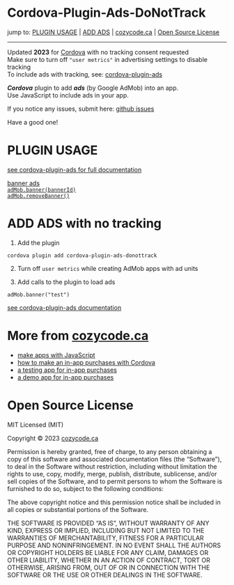 # Cordova-Plugin-Ads-DoNotTrack

jump to: [PLUGIN USAGE](#plugin-usage) | [ADD ADS](#add-ads) | [cozycode.ca](#more-cozycode) | [Open Source License](#license) 
<hr/>

Updated __2023__ for [Cordova](https://cordova.apache.org/) with no tracking consent requested <br>
Make sure to turn off `"user metrics"` in advertising settings to disable tracking <br>
To include ads with tracking, see: [cordova-plugin-ads](https://github.com/cozycodegh/cordova-plugin-ads)

***Cordova*** plugin to add ***ads*** (by Google AdMob) into an app. <br>
Use JavaScript to include ads in your app.

If you notice any issues, submit here: [github issues](https://github.com/cozycodegh/cordova-plugin-ads-donottrack/issues)<br>

Have a good one!

# PLUGIN USAGE<a id="plugin-usage"></a><br>

[see cordova-plugin-ads for full documentation](https://github.com/cozycodegh/cordova-plugin-ads#plugin-usage)<br>

<ins>banner ads</ins> <br>
[`adMob.banner(bannerId)`](docs/banner.md) <br>
[`adMob.removeBanner()`](docs/banner.md#remove-banner) <br>

# ADD ADS with no tracking<a id="add-ads"></a><br>

1. Add the plugin<br>
```properties
cordova plugin add cordova-plugin-ads-donottrack
```

2. Turn off `user metrics` while creating AdMob apps with ad units

3. Add calls to the plugin to load ads
```
adMob.banner("test")
```

[see cordova-plugin-ads documentation](https://github.com/cozycodegh/cordova-plugin-ads#add-ads)

# More from [cozycode.ca](https://cozycode.ca)<a id="more-cozycode"></a><br>

  * [make apps with JavaScript](https://cozycode.ca/post?pon=make-an-app-with-cordova)
  * [how to make an in-app purchases with Cordova](https://cozycode.ca/post?pon=cordova-plugin-inapppurchases)
  * [a testing app for in-app purchases](https://cozycode.ca/post?pon=cordova-plugin-inapppurchases-TEST-APP)
  * [a demo app for in-app purchases](https://cozycode.ca/post?pon=cordova-plugin-inapppurchases-DEMO-APP)

# Open Source License<a id="license"></a><br>

MIT Licensed (MIT)

Copyright © 2023 [cozycode.ca](https://cozycode.ca)

Permission is hereby granted, free of charge, to any person obtaining a copy of this software and associated documentation files (the “Software”), to deal in the Software without restriction, including without limitation the rights to use, copy, modify, merge, publish, distribute, sublicense, and/or sell copies of the Software, and to permit persons to whom the Software is furnished to do  so, subject to the following conditions:

The above copyright notice and this permission notice shall be included in all  copies or substantial portions of the Software.

THE SOFTWARE IS PROVIDED “AS IS”, WITHOUT WARRANTY OF ANY KIND, EXPRESS OR IMPLIED, INCLUDING BUT NOT LIMITED TO THE WARRANTIES OF MERCHANTABILITY, FITNESS FOR A PARTICULAR PURPOSE AND NONINFRINGEMENT. IN NO EVENT SHALL THE AUTHORS OR COPYRIGHT HOLDERS BE LIABLE FOR ANY CLAIM, DAMAGES OR OTHER LIABILITY, WHETHER IN AN ACTION OF CONTRACT, TORT OR OTHERWISE, ARISING FROM, OUT OF OR IN CONNECTION WITH THE SOFTWARE OR THE USE OR OTHER DEALINGS IN THE SOFTWARE.
